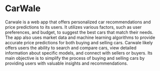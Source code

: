 # CarWale

Carwale is a web app that offers personalized car recommendations and price predictions to its users. It utilizes various factors, such as user preferences, and budget, to suggest the best cars that match their needs. The app also uses market data and machine learning algorithms to provide accurate price predictions for both buying and selling cars. Carwale likely offers users the ability to search and compare cars, view detailed information about specific models, and connect with sellers or buyers. Its main objective is to simplify the process of buying and selling cars by providing users with valuable insights and recommendations.
